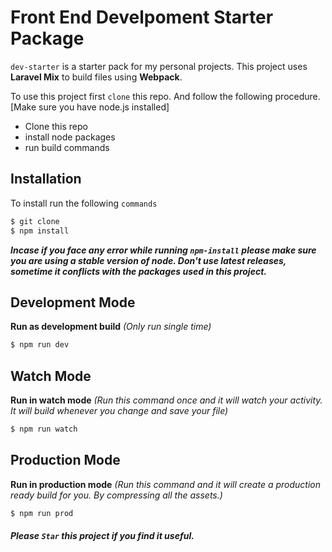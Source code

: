 # Front End Develpoment Starter Package

`dev-starter` is a starter pack for my personal projects. This project uses **Laravel Mix** to build files using **Webpack**.

To use this project first `clone` this repo. And follow the following procedure. [Make sure you have node.js installed]

  - Clone this repo
  - install node packages
  - run build commands


## Installation
To install run the following `commands`
```sh
$ git clone
$ npm install
```
***Incase if you face any error while running `npm-install` please make sure you are using a stable version of node. Don't use latest releases, sometime it conflicts with the packages used in this project.***

## Development Mode

**Run as development build** *(Only run single time)*
```sh
$ npm run dev
```

## Watch Mode

**Run in watch mode** *(Run this command once and it will watch your activity. It will build whenever you change and save your file)*
```sh
$ npm run watch
```

## Production Mode

**Run in production mode** *(Run this command and it will create a production ready build for you. By compressing all the assets.)*
```sh
$ npm run prod
```

##### Please `Star` this project if you find it useful.
